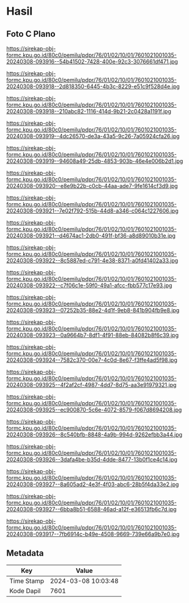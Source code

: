 # Hasil

## Foto C Plano

https://sirekap-obj-formc.kpu.go.id/80c0/pemilu/pdpr/76/01/02/10/01/7601021001035-20240308-093916--54b41502-7428-400e-92c3-3076661df471.jpg

https://sirekap-obj-formc.kpu.go.id/80c0/pemilu/pdpr/76/01/02/10/01/7601021001035-20240308-093918--2d818350-6445-4b3c-8229-e51c9f528d4e.jpg

https://sirekap-obj-formc.kpu.go.id/80c0/pemilu/pdpr/76/01/02/10/01/7601021001035-20240308-093918--210abc82-1116-414d-9b21-2c0428a1191f.jpg

https://sirekap-obj-formc.kpu.go.id/80c0/pemilu/pdpr/76/01/02/10/01/7601021001035-20240308-093919--4dc26570-de3a-43a5-9c26-7a05924cfa26.jpg

https://sirekap-obj-formc.kpu.go.id/80c0/pemilu/pdpr/76/01/02/10/01/7601021001035-20240308-093919--94608a49-25db-4853-903b-46e4e006b2d1.jpg

https://sirekap-obj-formc.kpu.go.id/80c0/pemilu/pdpr/76/01/02/10/01/7601021001035-20240308-093920--e8e9b22b-c0cb-44aa-ade7-9fe1614cf3d9.jpg

https://sirekap-obj-formc.kpu.go.id/80c0/pemilu/pdpr/76/01/02/10/01/7601021001035-20240308-093921--7e02f792-515b-44d8-a346-c064c1227606.jpg

https://sirekap-obj-formc.kpu.go.id/80c0/pemilu/pdpr/76/01/02/10/01/7601021001035-20240308-093921--d4674ac1-2db0-491f-bf36-a8d89010b31e.jpg

https://sirekap-obj-formc.kpu.go.id/80c0/pemilu/pdpr/76/01/02/10/01/7601021001035-20240308-093922--8c5887ed-c791-4e38-8371-a0fd41402a33.jpg

https://sirekap-obj-formc.kpu.go.id/80c0/pemilu/pdpr/76/01/02/10/01/7601021001035-20240308-093922--c7f06c1e-59f0-49a1-afcc-fbb577c17e93.jpg

https://sirekap-obj-formc.kpu.go.id/80c0/pemilu/pdpr/76/01/02/10/01/7601021001035-20240308-093923--07252b35-88e2-4d1f-9eb8-841b904fb9e8.jpg

https://sirekap-obj-formc.kpu.go.id/80c0/pemilu/pdpr/76/01/02/10/01/7601021001035-20240308-093923--0a9664b7-8df1-4f91-88eb-84082b8f6c39.jpg

https://sirekap-obj-formc.kpu.go.id/80c0/pemilu/pdpr/76/01/02/10/01/7601021001035-20240308-093924--7582c370-00e7-4c0d-8e67-f3ffe4ad5f98.jpg

https://sirekap-obj-formc.kpu.go.id/80c0/pemilu/pdpr/76/01/02/10/01/7601021001035-20240308-093925--4f2af2cf-4987-4dd7-8d75-aa3e91979321.jpg

https://sirekap-obj-formc.kpu.go.id/80c0/pemilu/pdpr/76/01/02/10/01/7601021001035-20240308-093925--ec900870-5c6e-4072-8579-f067d8694208.jpg

https://sirekap-obj-formc.kpu.go.id/80c0/pemilu/pdpr/76/01/02/10/01/7601021001035-20240308-093926--8c540bfb-8848-4a9b-994d-9262efbb3a44.jpg

https://sirekap-obj-formc.kpu.go.id/80c0/pemilu/pdpr/76/01/02/10/01/7601021001035-20240308-093926--3dafa4be-b35d-4dde-8477-13b0f1ce4c14.jpg

https://sirekap-obj-formc.kpu.go.id/80c0/pemilu/pdpr/76/01/02/10/01/7601021001035-20240308-093927--8a605ad2-4e3f-4f03-abc6-28b5f4da33e2.jpg

https://sirekap-obj-formc.kpu.go.id/80c0/pemilu/pdpr/76/01/02/10/01/7601021001035-20240308-093927--6bba8b51-6588-46ad-a12f-e36513fb6c7d.jpg

https://sirekap-obj-formc.kpu.go.id/80c0/pemilu/pdpr/76/01/02/10/01/7601021001035-20240308-093917--7fb6914c-b49e-4508-9669-739e66a9b7e0.jpg


## Metadata

| Key        | Value               |
| ---------- | ------------------- |
| Time Stamp | 2024-03-08 10:03:48 |
| Kode Dapil | 7601                |



